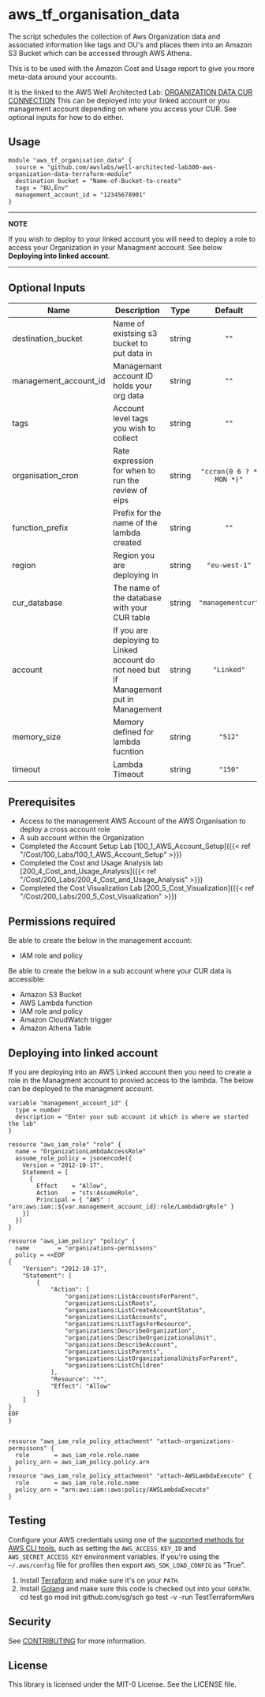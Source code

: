 # aws_tf_organisation_data

The script schedules the collection of Aws Organization data and associated information like tags and OU's and places them into an Amazon S3 Bucket which can be accessed through AWS Athena.

This is to be used with the Amazon Cost and Usage report to give you more meta-data around your accounts.

It is the linked to the AWS Well Architected Lab: [ORGANIZATION DATA CUR CONNECTION](https://wellarchitectedlabs.com/cost/300_labs/300_organization_data_cur_connection/)
This can be deployed into your linked account or you management account depending on where you access your CUR. See optional inputs for how to do either. 


## Usage

```
module "aws_tf_organisation_data" {
  source = "github.com/awslabs/well-architected-lab300-aws-organization-data-terraform-module"
  destination_bucket = "Name-of-Bucket-to-create"
  tags = "BU,Env"
  management_account_id = "12345678901"
}
```

---
**NOTE**

If you wish to deploy to your linked account you will need to deploy a role to access your Organization in your Managment account. See below **Deploying into linked account**.

---

## Optional Inputs

| Name | Description | Type | Default | Required |
|------|-------------|:----:|:-----:|:-----:|
| destination\_bucket | Name of existsing s3 bucket to put data in | string | `""` | yes |
| management\_account\_id | Managemant account ID holds your org data | string | `""` | yes |
| tags | Account level tags you wish to collect | string | `""` | yes |
| organisation\_cron | Rate expression for when to run the review of eips| string | `"ccron(0 6 ? * MON *)"` | no 
| function\_prefix | Prefix for the name of the lambda created | string | `""` | no |
| region | Region you are deploying in| string | `"eu-west-1"` | no |
| cur_database | The name of the database with your CUR table| string | `"managementcur"` | no |
| account | If you are deploying to Linked account do not need but if Management put in Management| string | `"Linked"` | no |
| memory\_size | Memory defined for lambda fucntion| string | `"512"` | no |
| timeout | Lambda Timeout| string | `"150"` | no |

## Prerequisites
- Access to the management AWS Account of the AWS Organisation to deploy a cross account role
- A sub account within the Organization
- Completed the Account Setup Lab [100_1_AWS_Account_Setup]({{< ref "/Cost/100_Labs/100_1_AWS_Account_Setup" >}})
- Completed the Cost and Usage Analysis lab [200_4_Cost_and_Usage_Analysis]({{< ref "/Cost/200_Labs/200_4_Cost_and_Usage_Analysis" >}})
- Completed the Cost Visualization Lab [200_5_Cost_Visualization]({{< ref "/Cost/200_Labs/200_5_Cost_Visualization" >}}) 


## Permissions required

Be able to create the below in the management account:
- IAM role and policy

Be able to create the below in a sub account where your CUR data is accessible:
- Amazon S3 Bucket 
- AWS Lambda function 
- IAM role and policy
- Amazon CloudWatch trigger
- Amazon Athena Table



## Deploying into linked account
If you are deploying into an AWS Linked account then you need to create a role in the Managment account to provied access to the lambda. The below can be deployed to the managment account.


```
variable "management_account_id" {
  type = number
  description = "Enter your sub account id which is where we started the lab"
}

resource "aws_iam_role" "role" {
  name = "OrganizationLambdaAccessRole"
  assume_role_policy = jsonencode({
    Version = "2012-10-17",
    Statement = [
      {
        Effect    = "Allow",
        Action    = "sts:AssumeRole",
        Principal = { "AWS" : "arn:aws:iam::${var.management_account_id}:role/LambdaOrgRole" }
    }]
  })
}

resource "aws_iam_policy" "policy" {
  name        = "organizations-permissons"
  policy = <<EOF
{
    "Version": "2012-10-17",
    "Statement": [
        {
            "Action": [
                "organizations:ListAccountsForParent",
                "organizations:ListRoots",
                "organizations:ListCreateAccountStatus",
                "organizations:ListAccounts",
                "organizations:ListTagsForResource",
                "organizations:DescribeOrganization",
                "organizations:DescribeOrganizationalUnit",
                "organizations:DescribeAccount",
                "organizations:ListParents",
                "organizations:ListOrganizationalUnitsForParent",
                "organizations:ListChildren"
            ],
            "Resource": "*",
            "Effect": "Allow"
        }
    ]
}
EOF
}


resource "aws_iam_role_policy_attachment" "attach-organizations-permissons" {
  role       = aws_iam_role.role.name
  policy_arn = aws_iam_policy.policy.arn
}
resource "aws_iam_role_policy_attachment" "attach-AWSLambdaExecute" {
  role       = aws_iam_role.role.name
  policy_arn = "arn:aws:iam::aws:policy/AWSLambdaExecute"
}
```


## Testing 

Configure your AWS credentials using one of the [supported methods for AWS CLI
   tools](https://docs.aws.amazon.com/cli/latest/userguide/cli-chap-getting-started.html), such as setting the
   `AWS_ACCESS_KEY_ID` and `AWS_SECRET_ACCESS_KEY` environment variables. If you're using the `~/.aws/config` file for profiles then export `AWS_SDK_LOAD_CONFIG` as "True".
1. Install [Terraform](https://www.terraform.io/) and make sure it's on your `PATH`.
1. Install [Golang](https://golang.org/) and make sure this code is checked out into your `GOPATH`.
cd test
go mod init github.com/sg/sch
go test -v -run TestTerraformAws

## Security

See [CONTRIBUTING](CONTRIBUTING.md#security-issue-notifications) for more information.

## License

This library is licensed under the MIT-0 License. See the LICENSE file.

